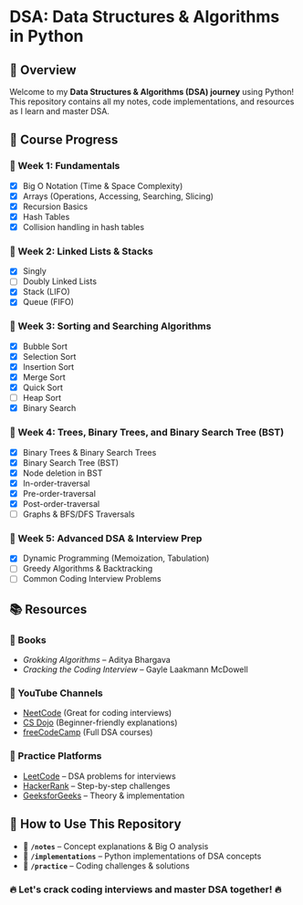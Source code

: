 # DSA: Data Structures & Algorithms in Python

## 📌 Overview
Welcome to my **Data Structures & Algorithms (DSA) journey** using Python! This repository contains all my notes, code implementations, and resources as I learn and master DSA.

## 📖 Course Progress
### 🔹 Week 1: Fundamentals
- [x] Big O Notation (Time & Space Complexity)
- [x] Arrays (Operations, Accessing, Searching, Slicing)
- [X] Recursion Basics
- [X] Hash Tables
- [X] Collision handling in hash tables

### 🔹 Week 2: Linked Lists & Stacks
- [X] Singly
- [ ] Doubly Linked Lists
- [X] Stack (LIFO)
- [X] Queue (FIFO)

### 🔹 Week 3: Sorting and Searching Algorithms
- [X] Bubble Sort
- [X] Selection Sort
- [X] Insertion Sort
- [X] Merge Sort
- [X] Quick Sort
- [ ] Heap Sort
- [X] Binary Search

### 🔹 Week 4: Trees, Binary Trees, and Binary Search Tree (BST)
- [X] Binary Trees & Binary Search Trees
- [X] Binary Search Tree (BST)
- [X] Node deletion in BST
- [X] In-order-traversal
- [X] Pre-order-traversal
- [X] Post-order-traversal
- [ ] Graphs & BFS/DFS Traversals

### 🔹 Week 5: Advanced DSA & Interview Prep
- [X] Dynamic Programming (Memoization, Tabulation)
- [ ] Greedy Algorithms & Backtracking
- [ ] Common Coding Interview Problems

## 📚 Resources
### 🔹 Books
- *Grokking Algorithms* – Aditya Bhargava
- *Cracking the Coding Interview* – Gayle Laakmann McDowell

### 🔹 YouTube Channels
- [NeetCode](https://www.youtube.com/c/NeetCode) (Great for coding interviews)
- [CS Dojo](https://www.youtube.com/c/CSDojo) (Beginner-friendly explanations)
- [freeCodeCamp](https://www.youtube.com/c/Freecodecamp) (Full DSA courses)

### 🔹 Practice Platforms
- [LeetCode](https://leetcode.com/) – DSA problems for interviews
- [HackerRank](https://www.hackerrank.com/domains/tutorials/10-days-of-algorithms) – Step-by-step challenges
- [GeeksforGeeks](https://www.geeksforgeeks.org/data-structures/) – Theory & implementation

## 🚀 How to Use This Repository
- 📂 **`/notes`** – Concept explanations & Big O analysis
- 📂 **`/implementations`** – Python implementations of DSA concepts
- 📂 **`/practice`** – Coding challenges & solutions

### 🔥 Let's crack coding interviews and master DSA together! 🔥

